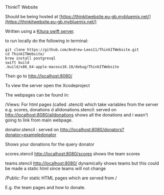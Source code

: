 ThinkIT Website 

Should be being hosted at [https://thinkitwebsite.eu-gb.mybluemix.net/](https://thinkitwebsite.eu-gb.mybluemix.net/)

Written using a [Kitura swift server](https://github.com/IBM-Swift/Kitura).

to run locally do the following in terminal:
```
git clone https://github.com/Andrew-Lees11/ThinkITWebsite.git
cd ThinkITWebsite/
brew install postgresql
swift build
.build/x86_64-apple-macosx10.10/debug/ThinkITWebsite
```

Then go to [http://localhost:8080/](http://localhost:8080/)

To view the server open the Xcodeproject

The webpages can be found in:

/Views: For html pages (called .stencil) which take variables from the server e.g. scores, donations
d
alldonations.stencil: served on [http://localhost:8080/alldonations](http://localhost:8080/alldonations) shows all the donations and i wasn't going to link from main webpage.

donator.stencil : served on [http://localhost:8080/donators?donator=exampledonator](http://localhost:8080/alldonations)

Shows your donations for the query donator

scores.stencil [http://localhost:8080/scores](http://localhost:8080/scores) shows the team scores

teams.stencil [http://localhost:8080/](http://localhost:8080/) dynamically shows teams but this could be made a static html since teams will not change

/Public: For static HTML pages which are served from /

E.g. the team pages and how to donate.
